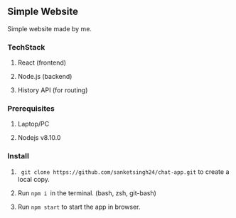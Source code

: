 ## Simple Website

Simple website made by me.

### TechStack

1. React (frontend)

2. Node.js (backend)

3. History API (for routing)

### Prerequisites

1. Laptop/PC

2. Nodejs v8.10.0

### Install

1. ` git clone https://github.com/sanketsingh24/chat-app.git` to create a local copy.

2. Run `npm i `in the terminal. (bash, zsh, git-bash)

3. Run `npm start` to start the app in browser.

